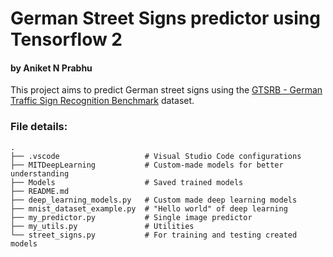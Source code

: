 # German Street Signs predictor using Tensorflow 2
#### by Aniket N Prabhu

This project aims to predict German street signs using the [GTSRB - German Traffic Sign Recognition Benchmark](https://www.kaggle.com/meowmeowmeowmeowmeow/gtsrb-german-traffic-sign) dataset.

### File details:

    .
    ├── .vscode                   # Visual Studio Code configurations 
    ├── MITDeepLearning           # Custom-made models for better understanding
    ├── Models                    # Saved trained models
    ├── README.md                 
    ├── deep_learning_models.py   # Custom made deep learning models
    ├── mnist_dataset_example.py  # "Hello world" of deep learning
    ├── my_predictor.py           # Single image predictor
    ├── my_utils.py               # Utilities
    └── street_signs.py           # For training and testing created models
